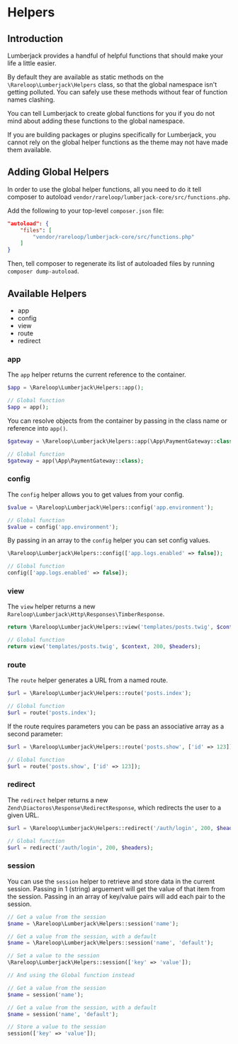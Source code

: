 # Helpers

## Introduction

Lumberjack provides a handful of helpful functions that should make your life a little easier.

By default they are available as static methods on the `\Rareloop\Lumberjack\Helpers` class, so that the global namespace isn't getting polluted. You can safely use these methods without fear of function names clashing.

You can tell Lumberjack to create global functions for you if you do not mind about adding these functions to the global namespace.

If you are building packages or plugins specifically for Lumberjack, you cannot rely on the global helper functions as the theme may not have made them available.

## Adding Global Helpers

In order to use the global helper functions, all you need to do it tell composer to autoload `vendor/rareloop/lumberjack-core/src/functions.php`.

Add the following to your top-level `composer.json` file:

```json
"autoload": {
    "files": [
        "vendor/rareloop/lumberjack-core/src/functions.php"
    ]
}
```

Then, tell composer to regenerate its list of autoloaded files by running `composer dump-autoload`.

## Available Helpers

- app
- config
- view
- route
- redirect

### app

The `app` helper returns the current reference to the container.

```php
$app = \Rareloop\Lumberjack\Helpers::app();

// Global function
$app = app();
```

You can resolve objects from the container by passing in the class name or reference into `app()`.

```php
$gateway = \Rareloop\Lumberjack\Helpers::app(\App\PaymentGateway::class);

// Global function
$gateway = app(\App\PaymentGateway::class);
```

### config

The `config` helper allows you to get values from your config.

```php
$value = \Rareloop\Lumberjack\Helpers::config('app.environment');

// Global function
$value = config('app.environment');
```

By passing in an array to the `config` helper you can set config values.

```php
\Rareloop\Lumberjack\Helpers::config(['app.logs.enabled' => false]);

// Global function
config(['app.logs.enabled' => false]);
```

### view

The `view` helper returns a new `Rareloop\Lumberjack\Http\Responses\TimberResponse`.

```php
return \Rareloop\Lumberjack\Helpers::view('templates/posts.twig', $context, 200, $headers);

// Global function
return view('templates/posts.twig', $context, 200, $headers);
```

### route

The `route` helper generates a URL from a named route.

```php
$url = \Rareloop\Lumberjack\Helpers::route('posts.index');

// Global function
$url = route('posts.index');
```

If the route requires parameters you can be pass an associative array as a second parameter:

```php
$url = \Rareloop\Lumberjack\Helpers::route('posts.show', ['id' => 123]);

// Global function
$url = route('posts.show', ['id' => 123]);
```

### redirect

The `redirect` helper returns a new `Zend\Diactoros\Response\RedirectResponse`, which redirects the user to a given URL.

```php
$url = \Rareloop\Lumberjack\Helpers::redirect('/auth/login', 200, $headers);

// Global function
$url = redirect('/auth/login', 200, $headers);
```

### session

You can use the `session` helper to retrieve and store data in the current session. Passing in 1 (string) arguement will get the value of that item from the session. Passing in an array of key/value pairs will add each pair to the session.

```php
// Get a value from the session
$name = \Rareloop\Lumberjack\Helpers::session('name');

// Get a value from the session, with a default
$name = \Rareloop\Lumberjack\Helpers::session('name', 'default');

// Set a value to the session
\Rareloop\Lumberjack\Helpers::session(['key' => 'value']);

// And using the Global function instead

// Get a value from the session
$name = session('name');

// Get a value from the session, with a default
$name = session('name', 'default');

// Store a value to the session
session(['key' => 'value']);
```
